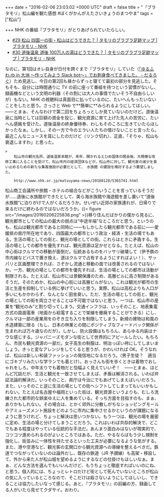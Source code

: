 
+++
date = "2016-02-06 23:03:02 +0000 UTC"
draft = false
title = "『ブラタモリ』松山編を観た感想 #ぼくがかんがえたさいきょうのまつやま"
tags = ["松山"]

+++
NHK の番組『ブラタモリ』がとりあげられていたらしい。

<ul>
<li><a href="http://www.nhk.or.jp/buratamori/map/list29/index.html">#29 松山 四国一の街・松山はどうできた？ | タモリのブラブラ足跡マップ | ブラタモリ - NHK</a></li>
<li><a href="http://www.nhk.or.jp/buratamori/map/list30/index.html">#30 道後温泉 道後 100万人の湯はどうできた？ | タモリのブラブラ足跡マップ | ブラタモリ - NHK</a></li>
</ul>なのに、第1回はオレ自身が日付を跨ぐまで『ブラタモリ』していた（<a href="https://blog.daruyanagi.jp/entry/2016/02/01/202800">「ゆるふわ.rb in 大洲 〜作ってみよう Slack bot〜」でお刺身食べてきました。 - だるろぐ</a>）ため見逃し、今日の第2回も昼からずっと寝てて最初の部分を見逃した。そもそも、自分には時間通りに TV の前に座って番組を待つという習慣がないし、録画機などという文明の利器（その割には大人の事情でたいそう不自由らしいが）もない。NHK の視聴料は真面目に払っているのに、たいへんもったいないことをしたと思う。さっさと Web で**簡単に**みられるようにしてほしい。――とまぁ、そんなわけで第二回をちょろっとしか見ていないのだけど。道後温泉に当時としては巨額の資金を投じ、観光資源に育て上げた先人の苦労に、たいへん感銘を受けた。道後温泉の終身優待券、わしもそのころに生きていたらほしかったなぁ。しかし、その一方で今のエラい人たちの情けないことと言ったら。最近こんなニュースを耳にしたのだけど（リンク切れ）、正直、「そりゃ、松山も衰退しますわ」と思った。

    >
        松山市の観光名所、道後温泉本館が、来年、開かれるえひめ国体の閉会後、大規模な改修工事に入ることを受けて、松山市内の経済団体などが、松山市に対して、観光客の減少を食い止めるための新たな集客施設が必要だとして、 水族館 の建設を検討するよう要望しました。

        http://www.nhk.or.jp/matsuyama-news/20160128/5365741.html
    
松山商工会議所や旅館・ホテルの組合などがこういうことを言っているそうだが……道後に水族館ができたとして、美ら海水族館や海遊館を差し置いて“道後水族館”に泊りがけで人がくるだろうか。せいぜい近郊の家族連れが、日帰りで来るだけに終わるのではないだろうか。{{< figure src="/images/20160206225838.png"  >}}移り住んだばかりの僕から見るに、観光都市としての松山の最大の弱点は“中途半端”なところだと思う。というのも、松山は観光都市であると同時に――もしかしたら観光都市である前に――愛媛県の県庁所在地であり、四国最大の都市という政治・経済・生活の場でもある。生活の場としての街と、観光の場としての街。これらはときに矛盾する。生活の場としての都市を優先すれば、観光資源は足かせとなる。たとえば、松山の中心街はクルマでの移動が面倒だ。伝統あるものをバッサリ破壊して（伊予鉄の市内線などバスで置き換え、道はクルマで占有するようにすればよい！）、サッパリと区画整理できれば、さぞかし流通と移動の面では改善されるのではないか。一方、観光の場としての都市を優先すれば、生活の場としての都市は活動が制限される。たとえば、松山市には景観保護のため、高層ビルに高さ制限があるそうだ。そのためか、松山の中心街には高層ビルがない。これは観光が都市の生活と生産を抑制している例に挙げていいと思う。実際、松山は高松よりも人口が多いにもかかわらず、なんとなく田舎臭い。ただ、生活の場としての街と、観光の場としての街を両立させることは不可能ではないと思う。一つは、松山市の産業を“観光のみ”と割り切ってしまう。交通インフラは、いっそのこと、地表集電方式の路面電車（地面から給電することで架線を撤廃することができる）にし、クルマは一部の産業用をのぞき立ち入りを制限してしまう。新規の建物は和風の木造建築に限る（もし、日本の林業との間にポジティブなフィードバック関係が生まれれば万々歳なのだが）。しかし、防火設備はもちろん、あらゆる内装はナウな感じする。ジャパニーズモダンな街として世界的にアピールしたい。もちろん、市民も観光資源の一部だ。女子高生の制服は、明治っぽい袴にしてしまいましょう。きっと変なアレンジをしてくると思うが、かわいければ OK。そうなれば、松山は新しい和装ファッションの発信地になるだろう。（男子生徒？　適当にゴキブリみたいな学ランでも着とけ）。おっさんも街を歩くときは着物でおしゃれをしろ。中年太りでも着物だと恰幅よく見えていいぞ！　――とまぁ、ほとんど冗談だが、生活と観光を一致させてしまえば、矛盾は解消される。いわば弁証法論的解決だ。いっそのこと、県庁は今治にでもあげてしまえばいいだろう。また、いっそのこと逆に生活の場としての街へシフトしてしまってもいいかもしれない。たとえば名古屋や福岡といった街は、観光資源というよりも、むしろ洗練された都市的な娯楽ゆえに人を集めている。そっち方面を目指すのも、まぁ、ありかもしれない。その場合は、とかく郊外に分散しがちなショッピングモールやアミューズメント施設をどのように市内に集中させるかというのが課題になるように思うけれど、ちょっと解決は思いつかない。もう一つは、観光の場を厳密に定め、生活の場と分けてしまうことだろう。これはいわば共存的解決で、どこでもある程度はやっている伝統的な手法だ。あんまり面白みはないが現実的で、コツコツ進められるのがよいところではある。ただ、やるならばもう少し規制を強化し、街並みに一体性を持たせるといった工夫が必要になるような気がする。また、港や空港など、観光客の玄関口から観光資源への導線を整えるべきだ。鉄道でつながっていないのは論外だし、既存の鉄道（JR 予讃線）も高架・移設して、外から来た人が松山城を望めるようにするなどの仕掛けもほしいなぁ。まぁ、どんな方法を選んでもいいんだけど、もうちょっと徹底すればいいのにね、と思う。個人的には、ちょっとレトロだけど街として死んでいないところが松山の気に入っているところなので、そこだけは殺さないようにしてほしいし、できることは協力したいなって感じる。あと、『ブラタモリ』の前編の方、録画してる人がいたら見せてクダサイ。おわり。


